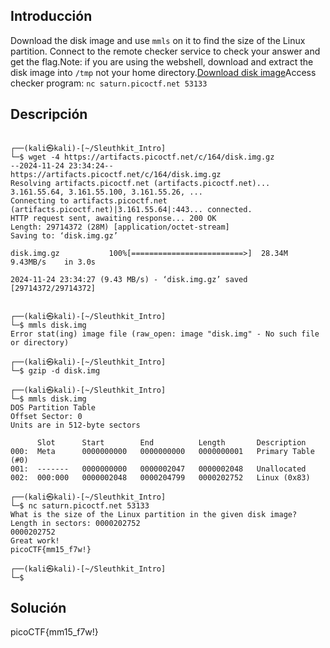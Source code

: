 ## Introducción
Download the disk image and use `mmls` on it to find the size of the Linux partition. Connect to the remote checker service to check your answer and get the flag.Note: if you are using the webshell, download and extract the disk image into `/tmp` not your home directory.[Download disk image](https://artifacts.picoctf.net/c/164/disk.img.gz)Access checker program: `nc saturn.picoctf.net 53133`

## Descripción

```
                                                                                        
┌──(kali㉿kali)-[~/Sleuthkit_Intro]
└─$ wget -4 https://artifacts.picoctf.net/c/164/disk.img.gz
--2024-11-24 23:34:24--  https://artifacts.picoctf.net/c/164/disk.img.gz
Resolving artifacts.picoctf.net (artifacts.picoctf.net)... 3.161.55.64, 3.161.55.100, 3.161.55.26, ...
Connecting to artifacts.picoctf.net (artifacts.picoctf.net)|3.161.55.64|:443... connected.
HTTP request sent, awaiting response... 200 OK
Length: 29714372 (28M) [application/octet-stream]
Saving to: ‘disk.img.gz’

disk.img.gz           100%[=========================>]  28.34M  9.43MB/s    in 3.0s    

2024-11-24 23:34:27 (9.43 MB/s) - ‘disk.img.gz’ saved [29714372/29714372]

                                                                                        
┌──(kali㉿kali)-[~/Sleuthkit_Intro]
└─$ mmls disk.img        
Error stat(ing) image file (raw_open: image "disk.img" - No such file or directory)
                                                                                        
┌──(kali㉿kali)-[~/Sleuthkit_Intro]
└─$ gzip -d disk.img               
                                                                                        
┌──(kali㉿kali)-[~/Sleuthkit_Intro]
└─$ mmls disk.img   
DOS Partition Table
Offset Sector: 0
Units are in 512-byte sectors

      Slot      Start        End          Length       Description
000:  Meta      0000000000   0000000000   0000000001   Primary Table (#0)
001:  -------   0000000000   0000002047   0000002048   Unallocated
002:  000:000   0000002048   0000204799   0000202752   Linux (0x83)
                                                                                        
┌──(kali㉿kali)-[~/Sleuthkit_Intro]
└─$ nc saturn.picoctf.net 53133
What is the size of the Linux partition in the given disk image?
Length in sectors: 0000202752
0000202752
Great work!
picoCTF{mm15_f7w!}
                                                                                        
┌──(kali㉿kali)-[~/Sleuthkit_Intro]
└─$ 

```

## Solución 
picoCTF{mm15_f7w!}